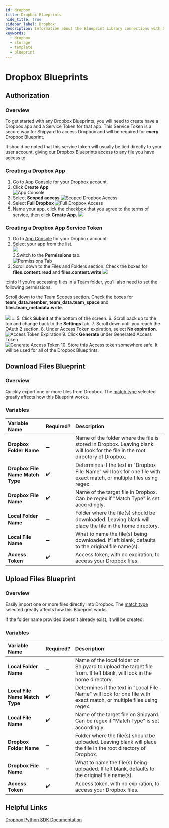 ```yaml
---
id: dropbox
title: Dropbox Blueprints
hide_title: true
sidebar_label: Dropbox
description: Information about the Blueprint Library connections with Dropbox.
keywords:
  - dropbox
  - storage
  - template
  - blueprint
---
```


# Dropbox Blueprints

## Authorization

### Overview

To get started with any Dropbox Blueprints, you will need to create have a Dropbox app and a Service Token for that app. This Service Token is a secure way for Shipyard to access Dropbox and will be required for **every** Dropbox Blueprint.

It should be noted that this service token will usually be tied directly to your user account, giving our Dropbox Blueprints access to any file you have access to.

### Creating a Dropbox App

1. Go to [App Console](https://www.dropbox.com/developers/apps) for your Dropbox account.
2. Click **Create App**  
![App Console](../.gitbook/assets/shipyard_2021_09_20_22_35_27.png)
3. Select **Scoped access**
![Scoped Dropbox Access](../.gitbook/assets/shipyard_2021_09_20_22_36_50.png)
4. Select **Full Dropbox**
![Full Dropbox Access](../.gitbook/assets/shipyard_2021_09_20_22_37_27.png)
5. Name your app, click the checkbox that you agree to the terms of service, then click **Create App**.
![](../.gitbook/assets/shipyard_2021_09_20_22_38_25.png)

### Creating a Dropbox App Service Token
1. Go to [App Console](https://www.dropbox.com/developers/apps) for your Dropbox account.
2. Select your app from the list.  
![](../.gitbook/assets/shipyard_2021_09_20_23_12_11.png)  
3.Switch to the **Permissions** tab.   
![Permissions Tab](../.gitbook/assets/shipyard_2021_09_20_22_58_15.png)
4. Scroll down to the Files and Folders section. Check the boxes for **files.content.read** and **files.content.write**
![](../.gitbook/assets/shipyard_2021_09_20_22_59_32.png)

:::info
If you're accessing files in a Team folder, you'll also need to set the following permissions.

Scroll down to the Team Scopes section. Check the boxes for **team_data.member**, **team_data.team_space** and **files.team_metadata.write**.

![](../.gitbook/assets/shipyard_2021_09_20_23_02_24.png)
:::
5. Click **Submit** at the bottom of the screen.
6. Scroll back up to the top and change back to the **Settings** tab.
7. Scroll down until you reach the OAuth 2 section.
8. Under Access Token expiration, select **No expiration**.
![Access Token Expiration](../.gitbook/assets/shipyard_2021_09_20_22_52_38.png)
9. Click **Generate** under Generated Access Token  
![Generate Access Token](../.gitbook/assets/shipyard_2021_09_20_22_53_25.png)
10. Store this Access token somewhere safe. It will be used for all of the Dropbox Blueprints.

## Download Files Blueprint

### Overview

Quickly export one or more files from Dropbox. The [match type](../reference/blueprint-library/match-type.md) selected greatly affects how this Blueprint works.

### Variables

| Variable Name |Required?| Description |
|:---|:---|:--|
| **Dropbox Folder Name** |➖ | Name of the folder where the file is stored in Dropbox. Leaving blank will look for the file in the root directory of Dropbox. |
| **Dropbox File Name Match Type** | ✔️ | Determines if the text in "Dropbox File Name" will look for one file with exact match, or multiple files using regex. |
| **Dropbox File Name** | ✔️ | Name of the target file in Dropbox. Can be regex if "Match Type" is set accordingly. |
| **Local Folder Name** | ➖ | Folder where the file(s) should be downloaded. Leaving blank will place the file in the home directory. |
| **Local File Name** |➖ | What to name the file(s) being downloaded. If left blank, defaults to the original file name(s). |
| **Access Token** | ✔️ | Access token, with no expiration, to access your Dropbox files. |

## Upload Files Blueprint

### Overview

Easily import one or more files directly into Dropbox. The [match type](../reference/blueprint-library/match-type.md) selected greatly affects how this Blueprint works.

If the folder name provided doesn't already exist, it will be created.

### Variables

| Variable Name | Required? | Description |
|:---|:---|:---|
| **Local Folder Name** | ➖ |Name of the local folder on Shipyard to upload the target file from. If left blank, will look in the home directory. |
| **Local File Name Match Type** | ✔️ | Determines if the text in "Local File Name" will look for one file with exact match, or multiple files using regex. |
| **Local File Name** | ✔️ | Name of the target file on Shipyard. Can be regex if "Match Type" is set accordingly. |
| **Dropbox Folder Name** | ➖ |Folder where the file(s) should be uploaded. Leaving blank will place the file in the root directory of Dropbox. |
| **Dropbox File Name** | ➖ | What to name the file(s) being uploaded. If left blank, defaults to the original file name(s). |
| **Access Token** | ✔️ | Access token, with no expiration, to access your Dropbox files. |

## Helpful Links

[Dropbox Python SDK Documentation](https://github.com/dropbox/dropbox-sdk-python)
